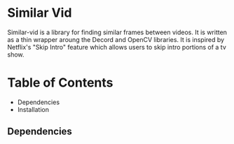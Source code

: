 # Similar Vid

Similar-vid is a library for finding similar frames between videos. It is written as a thin wrapper aroung the Decord and OpenCV libraries.
It is inspired by Netflix's "Skip Intro" feature which allows users to skip intro portions of a tv show.

# Table of Contents
+ Dependencies
+ Installation

## Dependencies